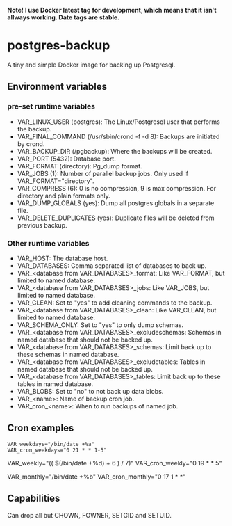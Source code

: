 **Note! I use Docker latest tag for development, which means that it isn't allways working. Date tags are stable.**

# postgres-backup
A tiny and simple Docker image for backing up Postgresql.

## Environment variables
### pre-set runtime variables
* VAR_LINUX_USER (postgres): The Linux/Postgresql user that performs the backup.
* VAR_FINAL_COMMAND (/usr/sbin/crond -f -d 8): Backups are initiated by crond.
* VAR_BACKUP_DIR (/pgbackup): Where the backups will be created.
* VAR_PORT (5432): Database port.
* VAR_FORMAT (directory): Pg_dump format.
* VAR_JOBS (1): Number of parallel backup jobs. Only used if VAR_FORMAT="directory".
* VAR_COMPRESS (6): 0 is no compression, 9 is max compression. For directory and plain formats only.
* VAR_DUMP_GLOBALS (yes): Dump all postgres globals in a separate file.
* VAR_DELETE_DUPLICATES (yes): Duplicate files will be deleted from previous backup.

### Other runtime variables
* VAR_HOST: The database host.
* VAR_DATABASES: Comma separated list of databases to back up.
* VAR_&lt;database from VAR_DATABASES&gt;_format: Like VAR_FORMAT, but limited to named database.
* VAR_&lt;database from VAR_DATABASES&gt;_jobs: Like VAR_JOBS, but limited to named database.
* VAR_CLEAN: Set to "yes" to add cleaning commands to the backup.
* VAR_&lt;database from VAR_DATABASES&gt;_clean: Like VAR_CLEAN, but limited to named database.
* VAR_SCHEMA_ONLY: Set to "yes" to only dump schemas.
* VAR_&lt;database from VAR_DATABASES&gt;_excludeschemas: Schemas in named database that should not be backed up.
* VAR_&lt;database from VAR_DATABASES&gt;_schemas: Limit back up to these schemas in named database.
* VAR_&lt;database from VAR_DATABASES&gt;_excludetables: Tables in named database that should not be backed up.
* VAR_&lt;database from VAR_DATABASES&gt;_tables: Limit back up to these tables in named database.
* VAR_BLOBS: Set to "no" to not back up data blobs.
* VAR_&lt;name&gt;: Name of backup cron job.
* VAR_cron_&lt;name&gt;: When to run backups of named job.

## Cron examples
```
VAR_weekdays="/bin/date +%a"
VAR_cron_weekdays="0 21 * * 1-5"
```

VAR_weekly="(( $(/bin/date +%d) + 6 ) / 7)"
VAR_cron_weekly="0 19 * * 5"

VAR_monthly="/bin/date +%b"
VAR_cron_monthly="0 17 1 * *"

## Capabilities
Can drop all but CHOWN, FOWNER, SETGID and SETUID.
